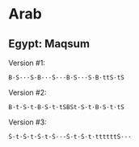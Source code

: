 # Arab

## Egypt: Maqsum

Version #1:

```
B·S···S·B···Ś···B·S···S·B·ttS·tS
```

Version #2:

```
B·t·S·t·B·S·t·tSBSt·S·t·B·S·t·tS
```

Version #3:

```
Š·t·Š·t·Š·t·Š···Š·t·Š·t·ttttttŠ···
```